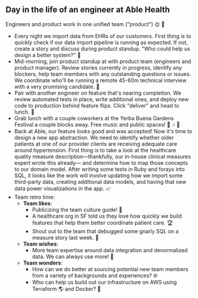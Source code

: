 
## Day in the life of an engineer at Able Health
Engineers and product work in one unified team ("product") :sun_with_face: :new_moon_with_face: 
- Every night we import data from EHRs of our customers. First thing is to quickly check if our data import pipeline is running as expected. If not, create a story and discuss during product standup. "Who could help us design a better system?" :raising_hand:
- Mid-morning, join product standup at with product team (engineers and product manager). Review stories currently in progress, identify any blockers, help team members with any outstanding questions or issues. We coordinate who'll be running a remote 45-60m technical interview with a very promising candidate. :pray:
- Pair with another engineer on feature that's nearing completion. We review automated tests in place, write additional ones, and deploy new code to production behind feature flips. Click "deliver" and head to lunch. :dancer:
- Grab lunch with a couple coworkers at the Yerba Buena Gardens Festival a couple blocks away. Free music and public spaces! :heartbeat: :notes: :deciduous_tree:
- Back at Able, our feature looks good and was accepted! Now it's time to design a new app abstraction. We need to identify whether older patients at one of our provider clients are receiving adequate care around hypertension. First thing is to take a look at the healthcare quality measure description—thankfully, our in-house clinical measures expert wrote this already— and determine how to map those concepts to our domain model. After writing some tests in Ruby and forays into SQL, it looks like the work will involve updating how we import some third-party data, creating additional data models, and having that new data power visualizations in the app. :chart_with_upwards_trend:
- Team retro time: 
  * **Team likes**: 
    - Publicizing the team culture guide! :love_letter:
    - A healthcare org in SF told us they love how quickly we build features that help them better coordinate patient care. :trophy:
    - Shout out to the team that debugged some gnarly SQL on a measure story last week. :raised_hands:
  * **Team wishes**: 
    - More team expertise around data integration and denormalized data. We can always use more! :pig:
  * **Team wonders**: 
    - How can we do better at sourcing potential new team members from a variety of backgrounds and experiences? :globe_with_meridians:
    - Who can help us build out our infrastructure on AWS using Terraform :earth_americas: and Docker? :whale:
